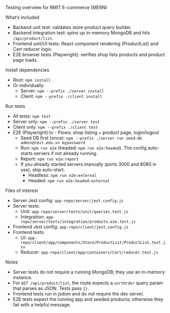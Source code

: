 Testing overview for RMIT E-commerce (MERN)

What’s included
- Backend unit test: validates store product query builder.
- Backend integration test: spins up in-memory MongoDB and hits `/api/product/list`.
- Frontend unit/UI tests: React component rendering (ProductList) and Cart reducer logic.
- E2E browser tests (Playwright): verifies shop lists products and product page loads.

Install dependencies
- Root: `npm install`
- Or individually:
  - Server: `npm --prefix ./server install`
  - Client: `npm --prefix ./client install`

Run tests
- All tests: `npm test`
- Server only: `npm --prefix ./server test`
- Client only: `npm --prefix ./client test`
- E2E (Playwright):\n  - Flows: shop listing + product page, login/logout
  - Seed DB first (once): `npm --prefix ./server run seed:db admin@rmit.edu.vn mypassword`
  - Run: `npm run e2e` (headed: `npm run e2e:headed`). The config auto-starts servers if not already running.
  - Report: `npm run e2e:report`
  - If you already started servers manually (ports 3000 and 8080 in use), skip auto-start:
    - Headless: `npm run e2e:external`
    - Headed: `npm run e2e:headed:external`

Files of interest
- Server Jest config: `app-repo/server/jest.config.js`
- Server tests:
  - Unit: `app-repo/server/tests/unit/queries.test.js`
  - Integration: `app-repo/server/tests/integration/products.e2e.test.js`
- Frontend Jest config: `app-repo/client/jest.config.js`
- Frontend tests:
  - UI: `app-repo/client/app/components/Store/ProductList/ProductList.test.jsx`
  - Reducer: `app-repo/client/app/containers/Cart/reducer.test.js`

Notes
- Server tests do not require a running MongoDB; they use an in-memory instance.
- For `GET /api/product/list`, the route expects a `sortOrder` query param that parses as JSON. Tests pass `{}`.
- Frontend tests run in jsdom and do not require the dev server.
- E2E tests expect the running app and seeded products; otherwise they fail with a helpful message.

